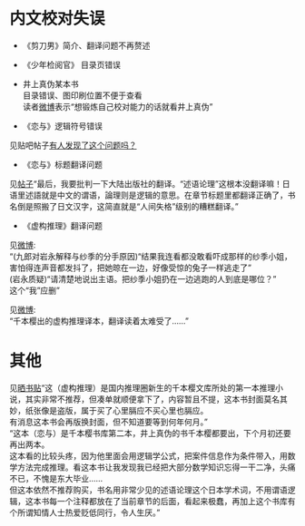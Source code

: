 内文校对失误
===

* 《剪刀男》简介、翻译问题不再赘述 <br>


* 《少年检阅官》 目录页错误 <br>


* 井上真伪某本书 <br>
目录错误、图印刷位置不便于查看 <br>
读者[微博](https://weibo.com/2716854971/If0IGvtyS)表示“想锻炼自己校对能力的话就看井上真伪” <br>


* 《恋与》逻辑符号错误 <br>

见贴吧帖子[有人发现了这个问题吗？](https://tieba.baidu.com/p/6760319664) <br>

* 《恋与》标题翻译问题 <br>

见[帖子](https://www.gcores.com/articles/125331)“最后，我要批判一下大陆出版社的翻译。“述语论理”这根本没翻译嘛！日语里述語就是中文的谓语，論理则是逻辑的意思。在章节标题里都翻译正确了，书名倒是照搬了日文汉字，这简直就是“人间失格”级别的糟糕翻译。” <br>


* 《虚构推理》翻译问题 <br>

见[微博](https://weibo.com/2423535153/I4318jkm4): <br>
“(九郎对岩永解释与纱季的分手原因)“结果我连看都没敢看吓成那样的纱季小姐，害怕得连声音都发抖了，把她晾在一边，好像受惊的兔子一样逃走了” <br>
(岩永质疑)“请清楚地说出主语。把纱季小姐扔在一边逃跑的人到底是哪位？” <br>
这个“我”应删” <br>

见[微博](https://weibo.com/3904262870/Ipazeqce6): <br>
“千本樱出的虚构推理译本，翻译读着太难受了……” <br>


其他 <br>
===

见[晒书贴](http://www.aixifan.com/a/ac10236889)“这（虚构推理）是国内推理圈新生的千本樱文库所处的第一本推理小说，其实非常不推荐，但凑单就顺便拿下了，内容暂且不提，这本书封面莫名其妙，纸张像是盗版，属于买了心里膈应不买心里也膈应。 <br>
有消息这本书会再版换封面，但不知道要等到何年何月。” <br>
“这本（恋与）是千本樱书库第二本，井上真伪的书千本樱都要出，下个月初还要再出两本。 <br>
这本看的比较头疼，因为他里面会用逻辑学公式，把案件信息作为条件带入，用数学方法完成推理。看这本书让我发现我已经把大部分数学知识忘得一干二净，头痛不已，不愧是东大毕业…… <br>
但这本依然不推荐购买，书名用非常少见的述语论理这个日本学术词，不用谓语逻辑，这本书每一个注释都放在了当前章节的后面，看起来极蠢，再加上这个书库有个所谓知情人士热爱贬低同行，令人生厌。” <br>

